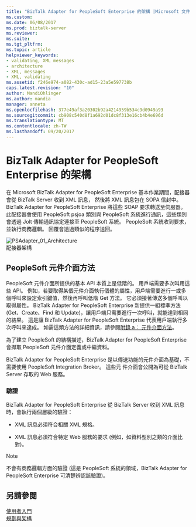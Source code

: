 ```yaml
---
title: "BizTalk Adapter for PeopleSoft Enterprise 的架構 |Microsoft 文件"
ms.custom: 
ms.date: 06/08/2017
ms.prod: biztalk-server
ms.reviewer: 
ms.suite: 
ms.tgt_pltfrm: 
ms.topic: article
helpviewer_keywords:
- validating, XML messages
- architecture
- XML, messages
- XML, validating
ms.assetid: f246e974-a082-430c-ad15-23a5e597738b
caps.latest.revision: "10"
author: MandiOhlinger
ms.author: mandia
manager: anneta
ms.openlocfilehash: 377e49af3a20302b92a4214959b534c9d0949a93
ms.sourcegitcommit: cb908c540d8f1a692d01dc8f313e16cb4b4e696d
ms.translationtype: MT
ms.contentlocale: zh-TW
ms.lasthandoff: 09/20/2017
---
```

# <a name="architecture-of-biztalk-adapter-for-peoplesoft-enterprise"></a>BizTalk Adapter for PeopleSoft Enterprise 的架構
在 Microsoft BizTalk Adapter for PeopleSoft Enterprise 基本作業期間，配接器會從 BizTalk Server 收到 XML 訊息， 然後將 XML 訊息包在 SOPA 信封中。 BizTalk Adapter for PeopleSoft Enterprise 將這些 SOAP 要求轉送至伺服器。 此配接器會使用 PeopleSoft psjoa 類別與 PeopleSoft 系統進行通訊，這些類別會透過 Jolt 傳輸通訊協定連接至 PeopleSoft 系統。 PeopleSoft 系統收到要求，並執行商務邏輯。 回覆會透過類似的程序送回。  
  
 ![](../core/media/psadapter-01-architecture.gif "PSAdapter_01_Architecture")  
配接器架構  
  
## <a name="peoplesoft-component-interface-methods"></a>PeopleSoft 元件介面方法  
 PeopleSoft 元件介面所提供的基本 API 本質上是低階的。 用戶端需要多次叫用這些 API。 例如，若要取得某個元件介面執行個體的屬性，用戶端需要進行一或多個呼叫來設定索引鍵值，然後再呼叫低階 Get 方法。 它必須接著傳送多個呼叫以取得屬性。 BizTalk Adapter for PeopleSoft Enterprise 新提供一組標準方法 (Get、Create、Find 和 Update)，讓用戶端只需要進行一次呼叫，就能達到相同的結果。 這是讓 BizTalk Adapter for PeopleSoft Enterprise 代表用戶端執行多次呼叫來達成。 如需這類方法的詳細資訊，請參閱[附錄 a： 元件介面方法](../core/appendix-a-component-interface-methods.md)。  
  
 為了建立 PeopleSoft 的結構描述，BizTalk Adapter for PeopleSoft Enterprise 會擷取 PeopleSoft 元件介面定義或中繼資料。  
  
 BizTalk Adapter for PeopleSoft Enterprise 是以傳送功能的元件介面為基礎，不需要使用 PeopleSoft Integration Broker。 這些元 件介面會公開為可從 BizTalk Server 存取的 Web 服務。  
  
### <a name="validation"></a>驗證  
 BizTalk Adapter for PeopleSoft Enterprise 從 BizTalk Server 收到 XML 訊息時，會執行兩個層級的驗證：  
  
-   XML 訊息必須符合相關 XML 規格。  
  
-   XML 訊息必須符合特定 Web 服務的要求 (例如，如資料型別之類的介面比對)。  
  
> [!NOTE]
>  不會有商務邏輯方面的驗證 (這是 PeopleSoft 系統的領域，BizTalk Adapter for PeopleSoft Enterprise 可清楚辨認該驗證)。  
  
## <a name="see-also"></a>另請參閱  
 [使用者入門](../core/getting-started-with-biztalk-adapter-for-peoplesoft-enterprise.md)   
 [規劃與架構](../core/planning-and-architecture13.md)